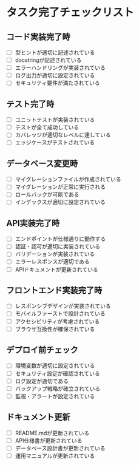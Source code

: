# タスク完了チェックリスト

## コード実装完了時
- [ ] 型ヒントが適切に記述されている
- [ ] docstringが記述されている
- [ ] エラーハンドリングが実装されている
- [ ] ログ出力が適切に設定されている
- [ ] セキュリティ要件が満たされている

## テスト完了時
- [ ] ユニットテストが実装されている
- [ ] テストが全て成功している
- [ ] カバレッジが適切なレベルに達している
- [ ] エッジケースがテストされている

## データベース変更時
- [ ] マイグレーションファイルが作成されている
- [ ] マイグレーションが正常に実行される
- [ ] ロールバックが可能である
- [ ] インデックスが適切に設定されている

## API実装完了時
- [ ] エンドポイントが仕様通りに動作する
- [ ] 認証・認可が適切に実装されている
- [ ] バリデーションが実装されている
- [ ] エラーレスポンスが適切である
- [ ] APIドキュメントが更新されている

## フロントエンド実装完了時
- [ ] レスポンシブデザインが実装されている
- [ ] モバイルファーストで設計されている
- [ ] アクセシビリティが考慮されている
- [ ] ブラウザ互換性が確保されている

## デプロイ前チェック
- [ ] 環境変数が適切に設定されている
- [ ] セキュリティ設定が確認されている
- [ ] ログ設定が適切である
- [ ] バックアップ戦略が確立されている
- [ ] 監視・アラートが設定されている

## ドキュメント更新
- [ ] README.mdが更新されている
- [ ] API仕様書が更新されている
- [ ] データベース設計書が更新されている
- [ ] 運用マニュアルが更新されている